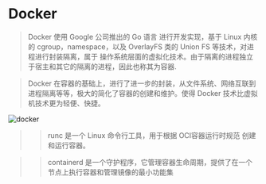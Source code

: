 # Docker

> Docker 使用 Google 公司推出的 Go 语言 进行开发实现，基于 Linux 内核的 cgroup，namespace，以及 OverlayFS 类的 Union FS 等技术，对进程进行封装隔离，属于 操作系统层面的虚拟化技术。由于隔离的进程独立于宿主和其它的隔离的进程，因此也称其为容器.

> Docker 在容器的基础上，进行了进一步的封装，从文件系统、网络互联到进程隔离等等，极大的简化了容器的创建和维护。使得 Docker 技术比虚拟机技术更为轻便、快捷。

![docker](https://docs.microsoft.com/en-us/virtualization/windowscontainers/deploy-containers/media/docker-on-linux.png)

>> runc 是一个 Linux 命令行工具，用于根据 OCI容器运行时规范 创建和运行容器。

>> containerd 是一个守护程序，它管理容器生命周期，提供了在一个节点上执行容器和管理镜像的最小功能集


